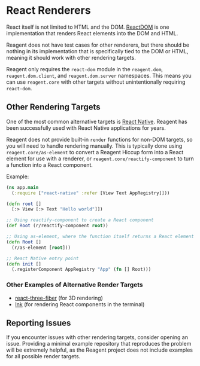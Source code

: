 # React Renderers

React itself is not limited to HTML and the DOM.
[ReactDOM](https://react.dev/reference/react-dom) is one implementation that
renders React elements into the DOM and HTML.

Reagent does not have test cases for other renderers, but there should be
nothing in its implementation that is specifically tied to the DOM or HTML,
meaning it should work with other rendering targets.

Reagent only requires the `react-dom` module in the `reagent.dom`,
`reagent.dom.client`, and `reagent.dom.server` namespaces. This means you can
use `reagent.core` with other targets without unintentionally requiring
`react-dom`.

## Other Rendering Targets

One of the most common alternative targets is [React
Native](https://reactnative.dev/). Reagent has been successfully used with
React Native applications for years.

Reagent does not provide built-in `render` functions for non-DOM targets, so
you will need to handle rendering manually. This is typically done using
`reagent.core/as-element` to convert a Reagent Hiccup form into a React element
for use with a renderer, or `reagent.core/reactify-component` to turn a
function into a React component.

Example:

```clj
(ns app.main
  (:require ["react-native" :refer [View Text AppRegistry]]))

(defn root []
  [:> View [:> Text "Hello world"]])

;; Using reactify-component to create a React component
(def Root (r/reactify-component root))

;; Using as-element, where the function itself returns a React element
(defn Root []
  (r/as-element [root]))

;; React Native entry point
(defn init []
  (.registerComponent AppRegistry "App" (fn [] Root)))
```

### Other Examples of Alternative Render Targets

- [react-three-fiber](https://r3f.docs.pmnd.rs/getting-started/introduction) (for 3D rendering)
- [Ink](https://github.com/vadimdemedes/ink) (for rendering React components in the terminal)

## Reporting Issues

If you encounter issues with other rendering targets, consider opening an
issue. Providing a minimal example repository that reproduces the problem will
be extremely helpful, as the Reagent project does not include examples for all
possible render targets.
